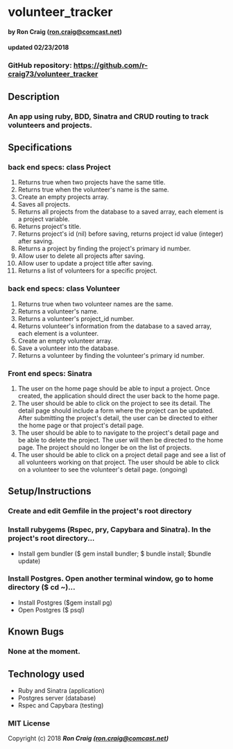 # volunteer_tracker

#### by Ron Craig (ron.craig@comcast.net)
#### updated 02/23/2018

### GitHub repository: https://github.com/r-craig73/volunteer_tracker

## Description
### An app using ruby, BDD, Sinatra and CRUD routing to track volunteers and projects.

## Specifications
### back end specs: class Project
1. Returns true when two projects have the same title.
2. Returns true when the volunteer's name is the same.
3. Create an empty projects array.
4. Saves all projects.
5. Returns all projects from the database to a saved array, each element is a project variable.
6. Returns project's title.
7. Returns project's id (nil) before saving, returns project id value (integer) after saving.
8. Returns a project by finding the project's primary id number.
9. Allow user to delete all projects after saving.
10. Allow user to update a project title after saving.
11. Returns a list of volunteers for a specific project.

### back end specs: class Volunteer
1. Returns true when two volunteer names are the same.
2. Returns a volunteer's name.
3. Returns a volunteer's project_id number.
4. Returns volunteer's information from the database to a saved array, each element is a volunteer.
5. Create an empty volunteer array.
6. Save a volunteer into the database.
7. Returns a volunteer by finding the volunteer's primary id number.

### Front end specs: Sinatra
1. The user on the home page should be able to input a project.  Once created, the application should direct the user back to the home page.
2. The user should be able to click on the project to see its detail.  The detail page should include a form where the project can be updated.  After submitting the project's detail, the user can be directed to either the home page or that project's detail page.
3. The user should be able to to navigate to the project's detail page and be able to delete the project.  The user will then be directed to the home page.  The project should no longer be on the list of projects.
4. The user should be able to click on a project detail page and see a list of all volunteers working on that project.  The user should be able to click on a volunteer to see the volunteer's detail page. (ongoing)


## Setup/Instructions
### Create and edit Gemfile in the project's root directory
### Install rubygems (Rspec, pry, Capybara and Sinatra).  In the project's root directory...
* Install gem bundler ($ gem install bundler; $ bundle install; $bundle update)
### Install Postgres.  Open another terminal window, go to home directory ($ cd ~)...
* Install Postgres ($gem install pg)
* Open Postgres ($ psql)

## Known Bugs
### None at the moment.

## Technology used
* Ruby and Sinatra (application)
* Postgres server (database)
* Rspec and Capybara (testing)

### MIT License

Copyright (c) 2018 **_Ron Craig (ron.craig@comcast.net)_**
